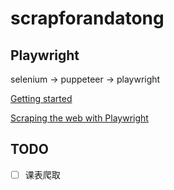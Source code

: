 # scrapforandatong

## Playwright

selenium -> puppeteer -> playwright

[Getting started](https://playwright.dev/docs/intro)

[Scraping the web with Playwright](https://www.scrapingbee.com/blog/playwright-web-scraping/)

## TODO

- [ ] 课表爬取
